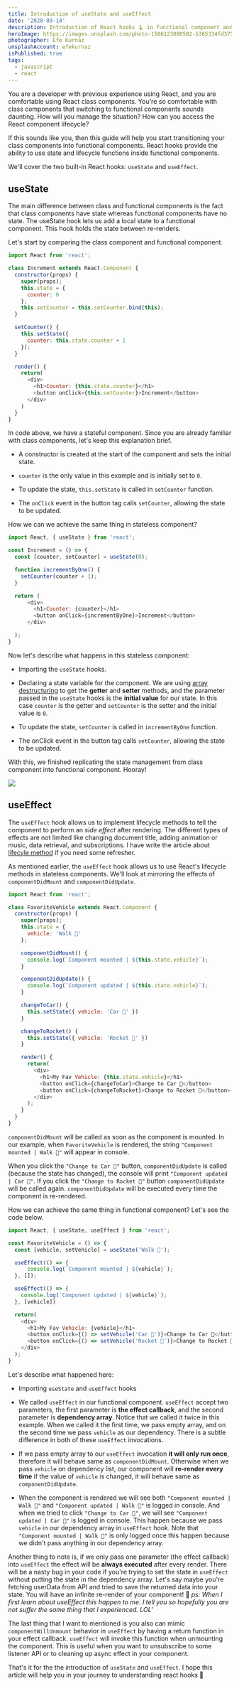 ```yaml
---
title: Introduction of useState and useEffect
date: '2020-09-14'
description: Introduction of React hooks 🪝 in functional component and it's class component equvalent
heroImage: https://images.unsplash.com/photo-1506123880582-b365334fd375?ixlib=rb-1.2.1&ixid=MnwxMjA3fDB8MHxwaG90by1wYWdlfHx8fGVufDB8fHx8&auto=format&fit=crop&w=1484&q=80
photographer: Efe Kurnaz
unsplashAccount: efekurnaz
isPublished: true
tags:
  - javascript
  - react
---
```


You are a developer with previous experience using React, and you are comfortable using React class components. You're so comfortable with class components that switching to functional components sounds daunting. How will you manage the situation? How can you access the React component lifecycle?

If this sounds like you, then this guide will help you start transitioning your class components into functional components. React hooks provide the ability to use state and lifecycle functions inside functional components.

We'll cover the two built-in React hooks: `useState` and `useEffect`.

## useState

The main difference between class and functional components is the fact that class components have state whereas functional components have no state. The useState hook lets us add a local state to a functional component. This hook holds the state between re-renders.

Let's start by comparing the class component and functional component.

```js
import React from 'react';

class Increment extends React.Component {
  constructor(props) {
    super(props);
    this.state = {
      counter: 0
    };
    this.setCounter = this.setCounter.bind(this);
  }

  setCounter() {
    this.setState({
      counter: this.state.counter + 1
    });
  }

  render() {
    return(
      <div>
        <h1>Counter: {this.state.counter}</h1>
        <button onClick={this.setCounter}>Increment</button>
      </div>
    )
  }
}
```

In code above, we have a stateful component. Since you are already familiar with class components, let's keep this explanation brief.

- A constructor is created at the start of the component and sets the initial state.

- `counter` is the only value in this example and is initially set to `0`.

- To update the state, `this.setState` is called in `setCounter` function.

- The `onClick` event in the button tag calls `setCounter`, allowing the state to be updated.

How we can we achieve the same thing in stateless component?

```js
import React, { useState } from 'react';

const Increment = () => {
  const [counter, setCounter] = useState(0);

  function incrementByOne() {
    setCounter(counter + 1);
  }

  return (
      <div>
        <h1>Counter: {counter}</h1>
        <button onClick={incrementByOne}>Increment</button>
      </div>

  );
}
```

Now let's describe what happens in this stateless component:

- Importing the `useState` hooks.

- Declaring a state variable for the component. We are using [array destructuring](https://developer.mozilla.org/en-US/docs/Web/JavaScript/Reference/Operators/Destructuring_assignment) to get the **getter** and **setter** methods, and the parameter passed in the `useState` hooks is the **initial value** for our state. In this case `counter` is the getter and `setCounter` is the setter and the initial value is `0`.

- To update the state, `setCounter` is called in `incrementByOne` function.

- The onClick event in the button tag calls `setCounter`, allowing the state to be updated.

With this, we finished replicating the state management from class component into functional component. Hooray!

![](https://media2.giphy.com/media/hEIuLmpW9DmGA/200w.webp?cid=ecf05e479s6el8ohwsda2r5eeglab95xx8i8jymh2ywoeppg&rid=200w.webp&ct=g)

## useEffect

The `useEffect` hook allows us to implement lifecycle methods to tell the component to perform an *side effect* after rendering. The different types of effects are not limited like changing document title, adding animation or music, data retrieval, and subscriptions. I have write the article about [lifecyle method](/blog/lifecycle-method-in-react) if you need some refresher.

As mentioned earlier, the `useEffect` hook allows us to use React's lifecycle methods in stateless components. We'll look at mirroring the effects of `componentDidMount` and `componentDidUpdate`.

```js
import React from 'react';

class FavoriteVehicle extends React.Component {
  constructor(props) {
    super(props);
    this.state = {
      vehicle: 'Walk 🏃'
    };

    componentDidMount() {
      console.log(`Component mounted | ${this.state.vehicle}`);
    }

    componentDidUpdate() {
      console.log(`Component updated | ${this.state.vehicle}`);
    }

    changeToCar() {
      this.setState({ vehicle: 'Car 🚗' })
    }

    changeToRocket() {
      this.setState({ vehicle: 'Rocket 🚀' })
    }

    render() {
      return(
        <div>
          <h1>My Fav Vehicle: {this.state.vehicle}</h1>
          <button onClick={changeToCar}>Change to Car 🚗</button>
          <button onClick={changeToRocket}>Change to Rocket 🚀</button>
        </div>
      );
    }
  }
}
```

`componentDidMount` will be called as soon as the component is mounted. In our example, when `FavoriteVehicle` is rendered, the string `"Component mounted | Walk 🏃"` will appear in console.

When you click the `"Change to Car 🚗"` button, `componentDidUpdate` is called (because the state has changed), the console will print `"Component updated | Car 🚗"`. If you click the `"Change to Rocket 🚀"` button `componentDidUpdate` will be called again. `componentDidUpdate` will be executed every time the component is re-rendered.

How we can achieve the same thing in functional component? Let's see the code below.

```js
import React, { useState, useEffect } from 'react';

const FavoriteVehicle = () => {
  const [vehicle, setVehicle] = useState('Walk 🏃');

  useEffect(() => {
      console.log(`Component mounted | ${vehicle}`);
  }, []);

  useEffect(() => {
    console.log(`Component updated | ${vehicle}`);
  }, [vehicle])

  return(
    <div>
      <h1>My Fav Vehicle: {vehicle}</h1>
      <button onClick={() => setVehicle('Car 🚗')}>Change to Car 🚗</button>
      <button onClick={() => setVehicle('Rocket 🚀')}>Change to Rocket 🚀</button>
    </div>
  );
}
```

Let's describe what happened here:

- Importing `useState` and `useEffect` hooks

- We called `useEffect` in our functional component. `useEffect` accept two parameters, the first parameter is **the effect callback**, and the second parameter is **dependency array**. Notice that we called it twice in this example. When we called it the first time, we pass empty array, and on the second time we pass `vehicle` as our dependency. There is a subtle difference in both of these `useEffect` invocations.

- If we pass empty array to our `useEffect` invocation **it will only run once**, therefore it will behave same as `componentDidMount`. Otherwise when we pass `vehicle` on dependency list, our component will **re-render every time** if the value of `vehicle` is changed, it will behave same as `componentDidUpdate`.

- When the component is rendered we will see both `"Component mounted | Walk 🏃"` and `"Component updated | Walk 🏃"` is logged in console. And when we tried to click `"Change to Car 🚗"`, we will see `"Component updated | Car 🚗"` is logged in console. This happen because we pass `vehicle` in our dependency array in `useEffect` hook. Note that `"Component mounted | Walk 🏃"` is only logged once this happen because we didn't pass anything in our dependency array.

Another thing to note is, if we only pass one parameter (the effect callback) into `useEffect` the effect will be **always executed** after every render. There will be a nasty bug in your code if you're trying to set the state in `useEffect` without putting the state in the dependency array. Let's say maybe you're fetching userData from API and tried to save the returned data into your state. You will have an infinite re-render of your component! 🧨 *ps: When I first learn about useEffect this happen to me. I tell you so hopefully you are not suffer the same thing that I experienced. LOL'*

The last thing that I want to mentioned is you also can mimic `componentWillUnmount` behavior in `useEffect` by having a return function in your effect callback. `useEffect` will invoke this function when unmounting the component. This is useful when you want to unsubscribe to some listener API or to cleaning up async effect in your component.

That's it for the the introduction of `useState` and `useEffect`. I hope this article will help you in your journey to understanding react hooks 🍻